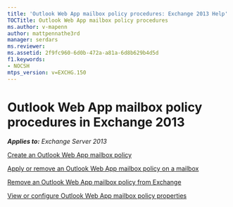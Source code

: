 ```yaml
---
title: 'Outlook Web App mailbox policy procedures: Exchange 2013 Help'
TOCTitle: Outlook Web App mailbox policy procedures
ms.author: v-mapenn
author: mattpennathe3rd
manager: serdars
ms.reviewer: 
ms.assetid: 2f9fc960-6d0b-472a-a81a-6d8b629b4d5d
f1.keywords:
- NOCSH
mtps_version: v=EXCHG.150
---
```


# Outlook Web App mailbox policy procedures in Exchange 2013

_**Applies to:** Exchange Server 2013_

[Create an Outlook Web App mailbox policy](create-outlook-web-app-mailbox-policy-exchange-2013-help.md)

[Apply or remove an Outlook Web App mailbox policy on a mailbox](apply-or-remove-outlook-web-app-mailbox-policy-exchange-2013-help.md)

[Remove an Outlook Web App mailbox policy from Exchange](remove-outlook-web-app-mailbox-policy-exchange-2013-help.md)

[View or configure Outlook Web App mailbox policy properties](configure-outlook-web-app-mailbox-policy-properties-exchange-2013-help.md)
